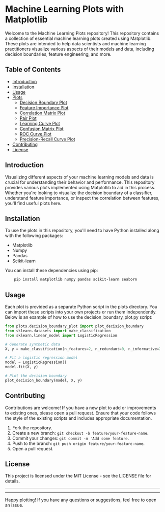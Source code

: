 # Machine Learning Plots with Matplotlib

Welcome to the Machine Learning Plots repository! This repository contains a collection of essential machine learning plots created using Matplotlib. These plots are intended to help data scientists and machine learning practitioners visualize various aspects of their models and data, including decision boundaries, feature engineering, and more.

## Table of Contents

- [Introduction](#introduction)
- [Installation](#installation)
- [Usage](#usage)
- [Plots](#plots)
  - [Decision Boundary Plot](#decision-boundary-plot)
  - [Feature Importance Plot](#feature-importance-plot)
  - [Correlation Matrix Plot](#correlation-matrix-plot)
  - [Pair Plot](#pair-plot)
  - [Learning Curve Plot](#learning-curve-plot)
  - [Confusion Matrix Plot](#confusion-matrix-plot)
  - [ROC Curve Plot](#roc-curve-plot)
  - [Precision-Recall Curve Plot](#precision-recall-curve-plot)
- [Contributing](#contributing)
- [License](#license)

## Introduction

Visualizing different aspects of your machine learning models and data is crucial for understanding their behavior and performance. This repository provides various plots implemented using Matplotlib to aid in this process. Whether you're looking to visualize the decision boundary of a classifier, understand feature importance, or inspect the correlation between features, you'll find useful plots here.

## Installation

To use the plots in this repository, you'll need to have Python installed along with the following packages:

- Matplotlib
- Numpy
- Pandas
- Scikit-learn

You can install these dependencies using pip:
``` bash
    pip install matplotlib numpy pandas scikit-learn seaborn
```

## Usage

Each plot is provided as a separate Python script in the plots directory. You can import these scripts into your own projects or run them independently. Below is an example of how to use the decision_boundary_plot.py script:
```python
from plots.decision_boundary_plot import plot_decision_boundary
from sklearn.datasets import make_classification
from sklearn.linear_model import LogisticRegression

# Generate synthetic data
X, y = make_classification(n_features=2, n_redundant=0, n_informative=2, random_state=1, n_clusters_per_class=1)

# Fit a logistic regression model
model = LogisticRegression()
model.fit(X, y)

# Plot the decision boundary
plot_decision_boundary(model, X, y)
```

## Contributing

Contributions are welcome! If you have a new plot to add or improvements to existing ones, please open a pull request. Ensure that your code follows the style of the existing scripts and includes appropriate documentation.
1. Fork the repository.
2. Create a new branch: `git checkout -b feature/your-feature-name`.
3. Commit your changes: `git commit -m 'Add some feature`.
4. Push to the branch: `git push origin feature/your-feature-name`.
5. Open a pull request.

## License
This project is licensed under the MIT License - see the LICENSE file for details.

---
***

Happy plotting! If you have any questions or suggestions, feel free to open an issue.
